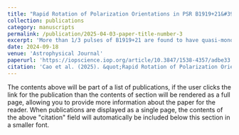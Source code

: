 ```yaml
---
title: "Rapid Rotation of Polarization Orientations in PSR B1919+21&#39;s Single Pulses: Implications on `Pulsar's` Magnetospheric Dynamics"
collection: publications
category: manuscripts
permalink: /publication/2025-04-03-paper-title-number-3
excerpt: 'More than 1/3 pulses of B1919+21 are found to have quasi-monotonic polarization position angle rotations over 180 degrees. We analyze and model such phenomenon, and relate it to propagational processes in the magnetosphere.'
date: 2024-09-18
venue: 'Astrophysical Journal'
paperurl: 'https://iopscience.iop.org/article/10.3847/1538-4357/adbe33'
citation: 'Cao et al. (2025). &quot;Rapid Rotation of Polarization Orientations in PSR B1919+21&#39 s Single Pulses: Implications on Pulsar&#39 s Magnetospheric Dynamics &quot; <i>ApJ 1</i>. 973(56).'
---
```


The contents above will be part of a list of publications, if the user clicks the link for the publication than the contents of section will be rendered as a full page, allowing you to provide more information about the paper for the reader. When publications are displayed as a single page, the contents of the above "citation" field will automatically be included below this section in a smaller font.
